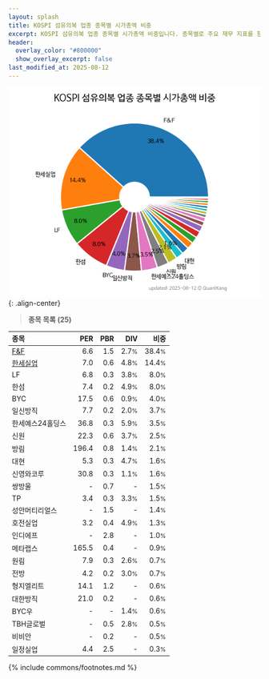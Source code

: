 ```yaml
---
layout: splash
title: KOSPI 섬유의복 업종 종목별 시가총액 비중
excerpt: KOSPI 섬유의복 업종 종목별 시가총액 비중입니다. 종목별로 주요 재무 지표를 함께 표시합니다.
header:
  overlay_color: "#800000"
  show_overlay_excerpt: false
last_modified_at: 2025-08-12
---
```



![KOSPI 섬유의복 업종 종목별 시가총액 비중](/stats/sector/images/kospi_업종_섬유의복_종목.png){: .align-center}


> **종목 목록 (25)**<a id="list"></a>

| **종목** | **PER** | **PBR** | **DIV** | **비중** |
| :------- | ------: | ------: | ------: | -------: |
| [F&F](/383220/) | 6.6 | 1.5 | 2.7<small>%</small> | 38.4<small>%</small> |
| [한세실업](/105630/) | 7.0 | 0.6 | 4.8<small>%</small> | 14.4<small>%</small> |
| LF | 6.8 | 0.3 | 3.8<small>%</small> | 8.0<small>%</small> |
| 한섬 | 7.4 | 0.2 | 4.9<small>%</small> | 8.0<small>%</small> |
| BYC | 17.5 | 0.6 | 0.9<small>%</small> | 4.0<small>%</small> |
| 일신방직 | 7.7 | 0.2 | 2.0<small>%</small> | 3.7<small>%</small> |
| 한세예스24홀딩스 | 36.8 | 0.3 | 5.9<small>%</small> | 3.5<small>%</small> |
| 신원 | 22.3 | 0.6 | 3.7<small>%</small> | 2.5<small>%</small> |
| 방림 | 196.4 | 0.8 | 1.4<small>%</small> | 2.1<small>%</small> |
| 대현 | 5.3 | 0.3 | 4.7<small>%</small> | 1.6<small>%</small> |
| 신영와코루 | 30.8 | 0.3 | 1.1<small>%</small> | 1.6<small>%</small> |
| 쌍방울 | - | 0.7 | - | 1.5<small>%</small> |
| TP | 3.4 | 0.3 | 3.3<small>%</small> | 1.5<small>%</small> |
| 성안머티리얼스 | - | 1.5 | - | 1.4<small>%</small> |
| 호전실업 | 3.2 | 0.4 | 4.9<small>%</small> | 1.3<small>%</small> |
| 인디에프 | - | 2.8 | - | 1.0<small>%</small> |
| 메타랩스 | 165.5 | 0.4 | - | 0.9<small>%</small> |
| 원림 | 7.9 | 0.3 | 2.6<small>%</small> | 0.7<small>%</small> |
| 전방 | 4.2 | 0.2 | 3.0<small>%</small> | 0.7<small>%</small> |
| 형지엘리트 | 14.1 | 1.2 | - | 0.6<small>%</small> |
| 대한방직 | 21.0 | 0.2 | - | 0.6<small>%</small> |
| BYC우 | - | - | 1.4<small>%</small> | 0.6<small>%</small> |
| TBH글로벌 | - | 0.5 | 2.8<small>%</small> | 0.5<small>%</small> |
| 비비안 | - | 0.2 | - | 0.5<small>%</small> |
| 일정실업 | 4.4 | 2.5 | - | 0.3<small>%</small> |

{% include commons/footnotes.md %}